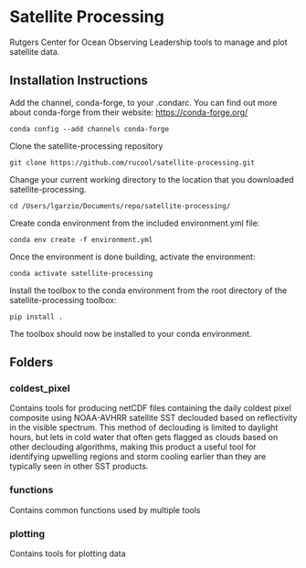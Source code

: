 # Satellite Processing
Rutgers Center for Ocean Observing Leadership tools to manage and plot satellite data.

## Installation Instructions
Add the channel, conda-forge, to your .condarc. You can find out more about conda-forge from their website: https://conda-forge.org/

`conda config --add channels conda-forge`

Clone the satellite-processing repository

`git clone https://github.com/rucool/satellite-processing.git`

Change your current working directory to the location that you downloaded satellite-processing. 

`cd /Users/lgarzio/Documents/repo/satellite-processing/`

Create conda environment from the included environment.yml file:

`conda env create -f environment.yml`

Once the environment is done building, activate the environment:

`conda activate satellite-processing`

Install the toolbox to the conda environment from the root directory of the satellite-processing toolbox:

`pip install .`

The toolbox should now be installed to your conda environment.

## Folders
### coldest_pixel
Contains tools for producing netCDF files containing the daily coldest pixel composite using NOAA-AVHRR satellite SST declouded based on reflectivity in the visible spectrum. This method of declouding is limited to daylight hours, but lets in cold water that often gets flagged as clouds based on other declouding algorithms, making this product a useful tool for identifying upwelling regions and storm cooling earlier than they are typically seen in other SST products.

### functions
Contains common functions used by multiple tools

### plotting
Contains tools for plotting data
